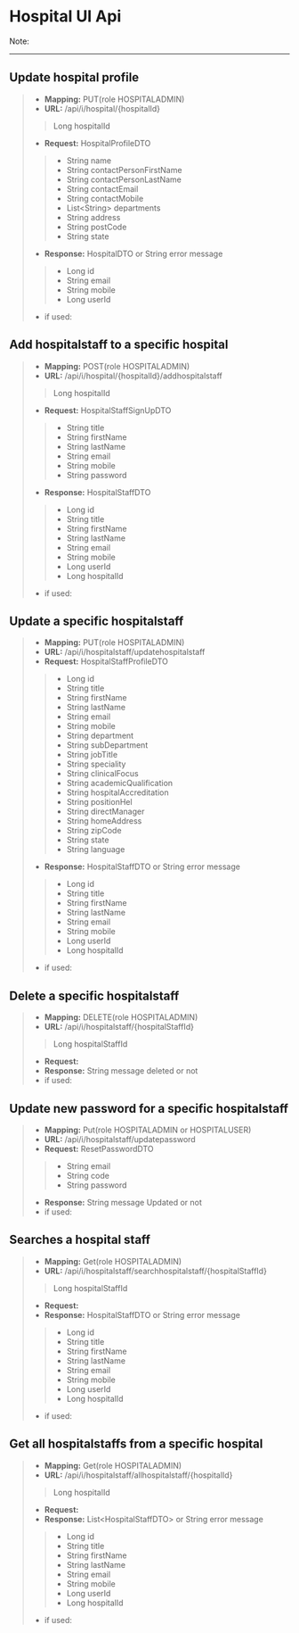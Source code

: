 # Hospital UI Api

Note:

---
## Update hospital profile
>- **Mapping:** PUT(role HOSPITALADMIN)
>- **URL:** /api/i/hospital/{hospitalId}
>> Long hospitalId
>- **Request:** HospitalProfileDTO
>>- String name
>>- String contactPersonFirstName
>>- String contactPersonLastName
>>- String contactEmail
>>- String contactMobile
>>- List&LT;String> departments
>>- String address
>>- String postCode
>>- String state
>- **Response:** HospitalDTO or String error message
>>- Long id
>>- String email
>>- String mobile
>>- Long userId
>- if used: 

## Add hospitalstaff to a specific hospital
>- **Mapping:** POST(role HOSPITALADMIN)
>- **URL:** /api/i/hospital/{hospitalId}/addhospitalstaff
>> Long hospitalId
>- **Request:** HospitalStaffSignUpDTO
>>- String title
>>- String firstName
>>- String lastName
>>- String email
>>- String mobile
>>- String password
>- **Response:** HospitalStaffDTO
>>- Long id
>>- String title
>>- String firstName
>>- String lastName
>>- String email
>>- String mobile
>>- Long userId
>>- Long hospitalId
>- if used: 

## Update a specific hospitalstaff
>- **Mapping:** PUT(role HOSPITALADMIN)
>- **URL:** /api/i/hospitalstaff/updatehospitalstaff
>- **Request:** HospitalStaffProfileDTO
>>- Long id
>>- String title
>>- String firstName
>>- String lastName
>>- String email
>>- String mobile
>>- String department
>>- String subDepartment
>>- String jobTitle
>>- String speciality
>>- String clinicalFocus
>>- String academicQualification
>>- String hospitalAccreditation
>>- String positionHel
>>- String directManager
>>- String homeAddress
>>- String zipCode
>>- String state
>>- String language
>- **Response:** HospitalStaffDTO or String error message
>>- Long id
>>- String title
>>- String firstName
>>- String lastName
>>- String email
>>- String mobile
>>- Long userId
>>- Long hospitalId
>- if used: 

## Delete a specific hospitalstaff
>- **Mapping:** DELETE(role HOSPITALADMIN)
>- **URL:** /api/i/hospitalstaff/{hospitalStaffId}
>> Long hospitalStaffId
>- **Request:** 
>- **Response:** String message deleted or not
>- if used: 

## Update new password for a specific hospitalstaff
>- **Mapping:** Put(role HOSPITALADMIN or HOSPITALUSER)
>- **URL:** /api/i/hospitalstaff/updatepassword
>- **Request:** ResetPasswordDTO
>>- String email
>>- String code
>>- String password
>- **Response:** String message Updated or not
>- if used: 

## Searches a hospital staff
>- **Mapping:** Get(role HOSPITALADMIN)
>- **URL:** /api/i/hospitalstaff/searchhospitalstaff/{hospitalStaffId}
>> Long hospitalStaffId
>- **Request:** 
>- **Response:** HospitalStaffDTO or String error message
>>- Long id
>>- String title
>>- String firstName
>>- String lastName
>>- String email
>>- String mobile
>>- Long userId
>>- Long hospitalId
>- if used: 

## 	Get all hospitalstaffs from a specific hospital
>- **Mapping:** Get(role HOSPITALADMIN)
>- **URL:** /api/i/hospitalstaff/allhospitalstaff/{hospitalId}
>> Long hospitalId
>- **Request:** 
>- **Response:** List&LT;HospitalStaffDTO> or String error message
>>- Long id
>>- String title
>>- String firstName
>>- String lastName
>>- String email
>>- String mobile
>>- Long userId
>>- Long hospitalId
>- if used: 
